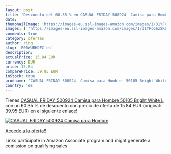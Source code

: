 ```yaml
---
layout: post
title: 'Descuento del 60.35 % en CASUAL FRIDAY 500924  Camisa para Hombre'
date: 
thumbnailImage: 'https://images-eu.ssl-images-amazon.com/images/I/31YFcG6zSRL._SL200_.jpg'
images: [ 'https://images-eu.ssl-images-amazon.com/images/I/31YFcG6zSRL._SL200_.jpg' ]
comments: true
category: ofertas
author: ring
slug: 'B00WUBHDFC-es'
description:
actualPrice: 15.84 EUR
currency: EUR
price: 15.84
comparePrice: 39.95 EUR
inStock: true
prodname: 'CASUAL FRIDAY 500924  Camisa para Hombre  50105 Bright White  L'
country: 'es'
---
```


Tienes [CASUAL FRIDAY 500924  Camisa para Hombre  50105 Bright White  L](https://www.amazon.es/dp/B00WUBHDFC/?tag=tolees-21) con un 60.35 % de descuento con precio de oferta de 15.84 EUR (original: 39.95 EUR) en el siguiente enlace!

[![CASUAL FRIDAY 500924  Camisa para Hombre](https://images-eu.ssl-images-amazon.com/images/I/31YFcG6zSRL._SL200_.jpg)](https://www.amazon.es/dp/B00WUBHDFC/?tag=tolees-21)

[Accede a la oferta!!](https://www.amazon.es/dp/B00WUBHDFC/?tag=tolees-21)

Links participate in Amazon Associate program and might generate a comission on qualifying sales


